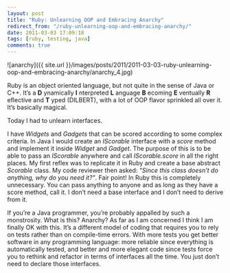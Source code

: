 ```yaml
---
layout: post
title: "Ruby: Unlearning OOP and Embracing Anarchy"
redirect_from: "/ruby-unlearning-oop-and-embracing-anarchy/"
date: 2011-03-03 17:09:18
tags: [ruby, testing, java]
comments: true
---
```

![anarchy]({{ site.url }}/images/posts/2011/2011-03-03-ruby-unlearning-oop-and-embracing-anarchy/anarchy_4.jpg)

Ruby is an object oriented language, but not quite in the sense of Java or C++. It’s a **D** ynamically **I** nterpreted **L** anguage **B** ecoming **E** ventually **R** eflective and **T** yped (DILBERT), with a lot of OOP flavor sprinkled all over it. It’s basically magical.

Today I had to unlearn interfaces.

I have _Widgets_ and _Gadgets_ that can be scored according to some complex criteria. In Java I would create an _IScorable_ interface with a _score_ method and implement it inside _Widget_ and _Gadget_. The purpose of this is to be able to pass an _IScorable_ anywhere and call _IScorable.score_ in all the right places. My first reflex was to replicate it in Ruby and create a base abstract _Scorable_ class. My code reviewer then asked: _"Since this class doesn’t do anything, why do you need it?"_. Fair point! In Ruby this is completely unnecessary. You can pass anything to anyone and as long as they have a score method, call it. I don’t need a base interface and I don’t need to derive from it.

If you’re a Java programmer, you’re probably appalled by such a monstrosity. What is this? Anarchy? As far as I am concerned I think I am finally OK with this. It’s a different model of coding that requires you to rely on tests rather than on compile-time errors. With more tests you get better software in any programming language: more reliable since everything is automatically tested, and better and more elegant code since tests force you to rethink and refactor in terms of interfaces all the time. You just don’t need to declare those interfaces.
